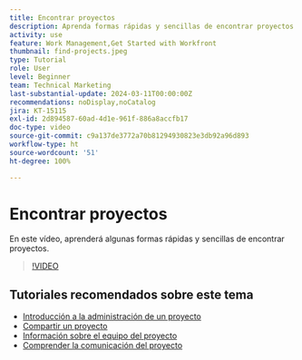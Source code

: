 ```yaml
---
title: Encontrar proyectos
description: Aprenda formas rápidas y sencillas de encontrar proyectos.
activity: use
feature: Work Management,Get Started with Workfront
thumbnail: find-projects.jpeg
type: Tutorial
role: User
level: Beginner
team: Technical Marketing
last-substantial-update: 2024-03-11T00:00:00Z
recommendations: noDisplay,noCatalog
jira: KT-15115
exl-id: 2d894587-60ad-4d1e-961f-886a8accfb17
doc-type: video
source-git-commit: c9a137de3772a70b81294930823e3db92a96d893
workflow-type: ht
source-wordcount: '51'
ht-degree: 100%

---
```


# Encontrar proyectos

En este vídeo, aprenderá algunas formas rápidas y sencillas de encontrar proyectos.

>[!VIDEO](https://video.tv.adobe.com/v/3427788/?quality=12&learn=on)

## Tutoriales recomendados sobre este tema

* [Introducción a la administración de un proyecto](https://experienceleague.adobe.com/en/docs/workfront-learn/tutorials-workfront/manage-work/projects/getting-started-manage-a-project.md)
* [Compartir un proyecto](https://experienceleague.adobe.com/en/docs/workfront-learn/tutorials-workfront/manage-work/projects/share-a-project.md)
* [Información sobre el equipo del proyecto](https://experienceleague.adobe.com/en/docs/workfront-learn/tutorials-workfront/manage-work/projects/understand-the-project-team.md)
* [Comprender la comunicación del proyecto](https://experienceleague.adobe.com/en/docs/workfront-learn/tutorials-workfront/manage-work/projects/understand-project-communication.md)
